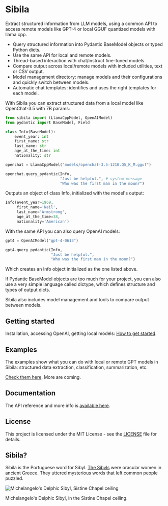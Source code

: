 # Sibila

Extract structured information from LLM models, using a common API to access remote models like GPT-4 or local GGUF quantized models with llama.cpp.

- Query structured information into Pydantic BaseModel objects or typed Python dicts.
- Use the same API for local and remote models.
- Thread-based interaction with chat/instruct fine-tuned models.
- Compare output across local/remote models with included utilities, text or CSV output.
- Model management directory: manage models and their configurations and quickly switch between models.
- Automatic chat templates: identifies and uses the right templates for each model.

With Sibila you can extract structured data from a local model like OpenChat-3.5 with 7B params:

```python
from sibila import (LlamaCppModel, OpenAIModel)
from pydantic import BaseModel, Field

class Info(BaseModel):
    event_year: int
    first_name: str
    last_name: str
    age_at_the_time: int
    nationality: str

openchat = LlamaCppModel("models/openchat-3.5-1210.Q5_K_M.gguf")

openchat.query_pydantic(Info,
                        "Just be helpful.", # system message
                        "Who was the first man in the moon?")
```

Outputs an object of class Info, initialized with the model's output:

```python
Info(event_year=1969,
     first_name='Neil',
     last_name='Armstrong',
     age_at_the_time=38,
     nationality='American')
```


With the same API you can also query OpenAI models:

```python
gpt4 = OpenAIModel("gpt-4-0613")

gpt4.query_pydantic(Info,
                    "Just be helpful.",
                    "Who was the first man in the moon?")
```

Which creates an Info object initialized as the one listed above.

If Pydantic BaseModel objects are too much for your project, you can also use a very simple language called dictype, which defines structure and types of output dicts.

Sibila also includes model management and tools to compare output between models.


## Getting started

Installation, accessing OpenAI, getting local models: [How to get started](docs/getting-started.md).


## Examples

The examples show what you can do with local or remote GPT models in Sibila: structured data extraction, classification, summarization, etc. 

[Check them here](examples/readme.md). More are coming.


## Documentation

The API reference and more info is [available here](https://jndiogo.github.io/sibila/).


## License

This project is licensed under the MIT License - see the [LICENSE](LICENSE) file for details.


## Sibila?

Sibila is the Portuguese word for Sibyl. [The Sibyls](https://en.wikipedia.org/wiki/Sibyl) were oracular women in ancient Greece. They uttered mysterious words that left common people puzzled.

![Michelangelo's Delphic Sibyl, Sistine Chapel ceiling](https://upload.wikimedia.org/wikipedia/commons/thumb/1/19/DelphicSibylByMichelangelo.jpg/471px-DelphicSibylByMichelangelo.jpg)

Michelangelo's Delphic Sibyl, in the Sistine Chapel ceiling.

